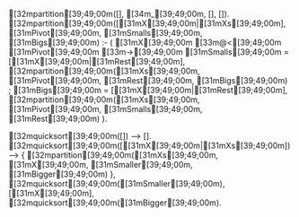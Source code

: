 [32mpartition[39;49;00m([], [34m_[39;49;00m, [], []).
[32mpartition[39;49;00m([[31mX[39;49;00m|[31mXs[39;49;00m], [31mPivot[39;49;00m, [31mSmalls[39;49;00m, [31mBigs[39;49;00m) :-
    (   [31mX[39;49;00m [33m@<[39;49;00m [31mPivot[39;49;00m [33m->[39;49;00m
        [31mSmalls[39;49;00m = [[31mX[39;49;00m|[31mRest[39;49;00m],
        [32mpartition[39;49;00m([31mXs[39;49;00m, [31mPivot[39;49;00m, [31mRest[39;49;00m, [31mBigs[39;49;00m)
    ;   [31mBigs[39;49;00m = [[31mX[39;49;00m|[31mRest[39;49;00m],
        [32mpartition[39;49;00m([31mXs[39;49;00m, [31mPivot[39;49;00m, [31mSmalls[39;49;00m, [31mRest[39;49;00m)
    ).

[32mquicksort[39;49;00m([])     --> [].
[32mquicksort[39;49;00m([[31mX[39;49;00m|[31mXs[39;49;00m]) -->
    { [32mpartition[39;49;00m([31mXs[39;49;00m, [31mX[39;49;00m, [31mSmaller[39;49;00m, [31mBigger[39;49;00m) },
    [32mquicksort[39;49;00m([31mSmaller[39;49;00m), [[31mX[39;49;00m], [32mquicksort[39;49;00m([31mBigger[39;49;00m).
